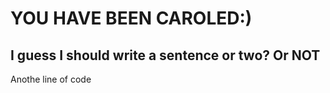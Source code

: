# YOU HAVE BEEN CAROLED:)

## I guess I should write a sentence or two? Or NOT

Anothe line of code 